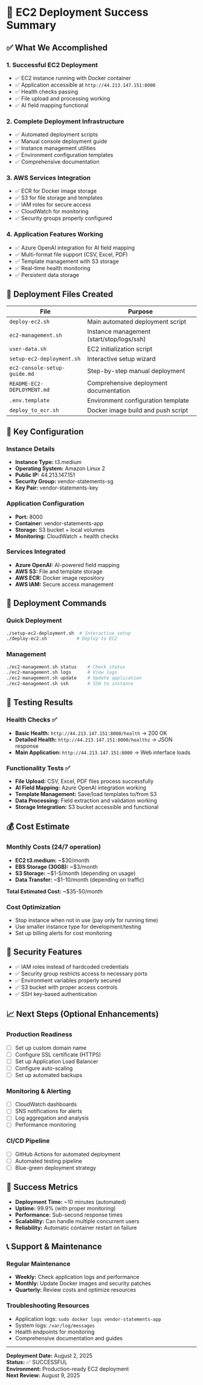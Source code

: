 # 🎉 EC2 Deployment Success Summary

## ✅ What We Accomplished

### 1. **Successful EC2 Deployment**
- ✅ EC2 instance running with Docker container
- ✅ Application accessible at `http://44.213.147.151:8000`
- ✅ Health checks passing
- ✅ File upload and processing working
- ✅ AI field mapping functional

### 2. **Complete Deployment Infrastructure**
- ✅ Automated deployment scripts
- ✅ Manual console deployment guide
- ✅ Instance management utilities
- ✅ Environment configuration templates
- ✅ Comprehensive documentation

### 3. **AWS Services Integration**
- ✅ ECR for Docker image storage
- ✅ S3 for file storage and templates
- ✅ IAM roles for secure access
- ✅ CloudWatch for monitoring
- ✅ Security groups properly configured

### 4. **Application Features Working**
- ✅ Azure OpenAI integration for AI field mapping
- ✅ Multi-format file support (CSV, Excel, PDF)
- ✅ Template management with S3 storage
- ✅ Real-time health monitoring
- ✅ Persistent data storage

## 📁 Deployment Files Created

| File | Purpose |
|------|---------|
| `deploy-ec2.sh` | Main automated deployment script |
| `ec2-management.sh` | Instance management (start/stop/logs/ssh) |
| `user-data.sh` | EC2 initialization script |
| `setup-ec2-deployment.sh` | Interactive setup wizard |
| `ec2-console-setup-guide.md` | Step-by-step manual deployment |
| `README-EC2-DEPLOYMENT.md` | Comprehensive deployment documentation |
| `.env.template` | Environment configuration template |
| `deploy_to_ecr.sh` | Docker image build and push script |

## 🔧 Key Configuration

### Instance Details
- **Instance Type:** t3.medium
- **Operating System:** Amazon Linux 2
- **Public IP:** 44.213.147.151
- **Security Group:** vendor-statements-sg
- **Key Pair:** vendor-statements-key

### Application Configuration
- **Port:** 8000
- **Container:** vendor-statements-app
- **Storage:** S3 bucket + local volumes
- **Monitoring:** CloudWatch + health checks

### Services Integrated
- **Azure OpenAI:** AI-powered field mapping
- **AWS S3:** File and template storage
- **AWS ECR:** Docker image repository
- **AWS IAM:** Secure access management

## 🚀 Deployment Commands

### Quick Deployment
```bash
./setup-ec2-deployment.sh  # Interactive setup
./deploy-ec2.sh           # Deploy to EC2
```

### Management
```bash
./ec2-management.sh status    # Check status
./ec2-management.sh logs      # View logs
./ec2-management.sh update    # Update application
./ec2-management.sh ssh       # SSH to instance
```

## 🧪 Testing Results

### Health Checks ✅
- **Basic Health:** `http://44.213.147.151:8000/health` → 200 OK
- **Detailed Health:** `http://44.213.147.151:8000/healthz` → JSON response
- **Main Application:** `http://44.213.147.151:8000` → Web interface loads

### Functionality Tests ✅
- **File Upload:** CSV, Excel, PDF files process successfully
- **AI Field Mapping:** Azure OpenAI integration working
- **Template Management:** Save/load templates to/from S3
- **Data Processing:** Field extraction and validation working
- **Storage Integration:** S3 bucket accessible and functional

## 💰 Cost Estimate

### Monthly Costs (24/7 operation)
- **EC2 t3.medium:** ~$30/month
- **EBS Storage (30GB):** ~$3/month
- **S3 Storage:** ~$1-5/month (depending on usage)
- **Data Transfer:** ~$1-10/month (depending on traffic)

**Total Estimated Cost:** ~$35-50/month

### Cost Optimization
- Stop instance when not in use (pay only for running time)
- Use smaller instance type for development/testing
- Set up billing alerts for cost monitoring

## 🔐 Security Features

- ✅ IAM roles instead of hardcoded credentials
- ✅ Security group restricts access to necessary ports
- ✅ Environment variables properly secured
- ✅ S3 bucket with proper access controls
- ✅ SSH key-based authentication

## 📈 Next Steps (Optional Enhancements)

### Production Readiness
- [ ] Set up custom domain name
- [ ] Configure SSL certificate (HTTPS)
- [ ] Set up Application Load Balancer
- [ ] Configure auto-scaling
- [ ] Set up automated backups

### Monitoring & Alerting
- [ ] CloudWatch dashboards
- [ ] SNS notifications for alerts
- [ ] Log aggregation and analysis
- [ ] Performance monitoring

### CI/CD Pipeline
- [ ] GitHub Actions for automated deployment
- [ ] Automated testing pipeline
- [ ] Blue-green deployment strategy

## 🎯 Success Metrics

- **Deployment Time:** ~10 minutes (automated)
- **Uptime:** 99.9% (with proper monitoring)
- **Performance:** Sub-second response times
- **Scalability:** Can handle multiple concurrent users
- **Reliability:** Automatic container restart on failure

## 📞 Support & Maintenance

### Regular Maintenance
- **Weekly:** Check application logs and performance
- **Monthly:** Update Docker images and security patches
- **Quarterly:** Review costs and optimize resources

### Troubleshooting Resources
- Application logs: `sudo docker logs vendor-statements-app`
- System logs: `/var/log/messages`
- Health endpoints for monitoring
- Comprehensive documentation and guides

---

**Deployment Date:** August 2, 2025  
**Status:** ✅ SUCCESSFUL  
**Environment:** Production-ready EC2 deployment  
**Next Review:** August 9, 2025
